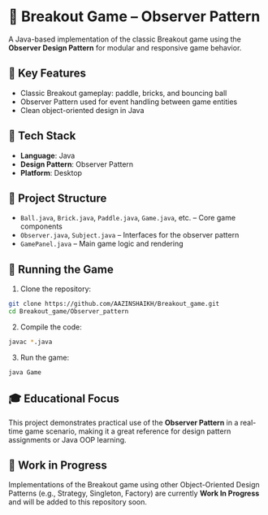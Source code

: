 # 🧱 Breakout Game – Observer Pattern

A Java-based implementation of the classic Breakout game using the **Observer Design Pattern** for modular and responsive game behavior.

## 🧠 Key Features

- Classic Breakout gameplay: paddle, bricks, and bouncing ball
- Observer Pattern used for event handling between game entities
- Clean object-oriented design in Java

## 🧰 Tech Stack

- **Language**: Java
- **Design Pattern**: Observer Pattern
- **Platform**: Desktop

## 📁 Project Structure

- `Ball.java`, `Brick.java`, `Paddle.java`, `Game.java`, etc. – Core game components
- `Observer.java`, `Subject.java` – Interfaces for the observer pattern
- `GamePanel.java` – Main game logic and rendering

## 🚀 Running the Game

1. Clone the repository:

```bash
git clone https://github.com/AAZINSHAIKH/Breakout_game.git
cd Breakout_game/Observer_pattern
```

2. Compile the code:

```bash
javac *.java
```

3. Run the game:

```bash
java Game
```

## 🎓 Educational Focus

This project demonstrates practical use of the **Observer Pattern** in a real-time game scenario, making it a great reference for design pattern assignments or Java OOP learning.

## 🚧 Work in Progress

Implementations of the Breakout game using other Object-Oriented Design Patterns (e.g., Strategy, Singleton, Factory) are currently **Work In Progress** and will be added to this repository soon.
